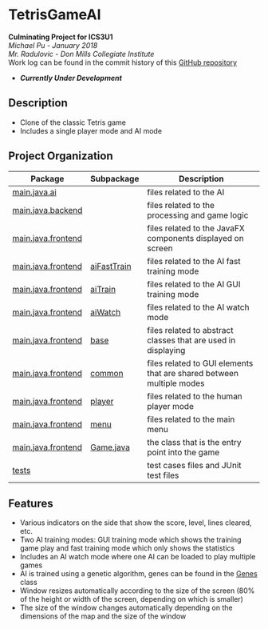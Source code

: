 # TetrisGameAI
**Culminating Project for ICS3U1<br>**
_Michael Pu - January 2018<br>
Mr. Radulovic - Don Mills Collegiate Institute<br>_
Work log can be found in the commit history of this [GitHub repository](https://github.com/mchlp/TetrisGameAI)

- _**Currently Under Development**_

## Description
- Clone of the classic Tetris game
- Includes a single player mode and AI mode

## Project Organization
Package                     |Subpackage                                 | Description
---                         |---                                        | ---
[main.java.ai](src/main/java/ai)                |                                           | files related to the AI
[main.java.backend](src/main/java/backend)      |                                           | files related to the processing and game logic
[main.java.frontend](src/main/java/frontend)    |                                           | files related to the JavaFX components displayed on screen
[main.java.frontend](src/main/java/frontend)    |[aiFastTrain](src/main/java/frontend/aifasttrain)    | files related to the AI fast training mode
[main.java.frontend](src/main/java/frontend)    |[aiTrain](src/main/java/frontend/aitrain)            | files related to the AI GUI training mode
[main.java.frontend](src/main/java/frontend)    |[aiWatch](src/main/java/frontend/aiwatch)            | files related to the AI watch mode
[main.java.frontend](src/main/java/frontend)    |[base](src/main/java/frontend/base)                  | files related to abstract classes that are used in displaying 
[main.java.frontend](src/main/java/frontend)    |[common](src/main/java/frontend/common)              | files related to GUI elements that are shared between multiple modes
[main.java.frontend](src/main/java/frontend)    |[player](src/main/java/frontend/common)              | files related to the human player mode
[main.java.frontend](src/main/java/frontend)    |[menu](src/main/java/frontend/menu)                  | files related to the main menu
[main.java.frontend](src/main/java/frontend)    |[Game.java](src/main/java/frontend/Game.java)        | the class that is the entry point into the game
[tests](src/tests)          |                                           | test cases files and JUnit test files

## Features
- Various indicators on the side that show the score, level, lines cleared, etc.
- Two AI training modes: GUI training mode which shows the training game play and fast training mode which only shows the statistics 
- Includes an AI watch mode where one AI can be loaded to play multiple games
- AI is trained using a genetic algorithm, genes can be found in the [Genes](/main/ai/Genes.java) class
- Window resizes automatically according to the size of the screen (80% of the height or width of the screen, depending on which is smaller)
- The size of the window changes automatically depending on the dimensions of the map and the size of the window
